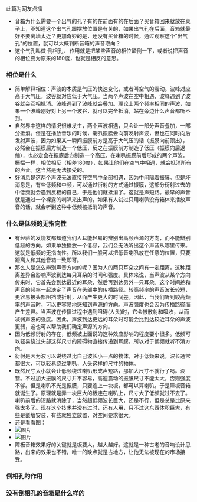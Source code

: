  此篇为网友点播
 - 音箱为什么需要一个出气的孔？有的在前面有的在后面？买音箱回来就放在桌子上，不知道这个出气孔跟摆放位置是有关的，如果出气孔在后面，音箱就最好不要离墙太近？更加奇妙的是，还没有买音箱的时候，通过观察这个"出气孔"的位置，就可以大概判断音箱的声音取向？
 - 这个气孔叫做 倒相孔， 作用就是把某些声音的相位颠倒一下，或者说把声音的相位变为原来的180度，也就是相反的意思。
### 相位是什么
- 简单解释相位：声波的本质是气压的快速变化，或者叫空气的震动。波峰对应高于大气压，波谷就对应低于大气压。当两个声波在空中相遇，波峰遇到了波谷就会互相抵消。波峰遇到了波峰就会叠加。理论上两个频率相同的声波，如果一个波峰刚好对上另一个波谷，就可以完全抵消，站在旁边什么声音都听不到。
- 自然界中这样的情况很难发生，两个声波相遇，只会让一部分声音叠加，一部分抵消。但是在播放音乐的时候，喇叭振膜会向前发射声波，但也在同时向后发射声波，因为如果某一瞬间振膜前方是高于大气压的话（振膜向前顶出），必然会在振膜后方制造一个低压，反之在振膜前方制造了低压（振膜向后退缩），也必定会在振膜后方制造一个高压。在喇叭振膜前后形成的两个声波，振幅一样，相位相反（相差180度），如果让他们在空气中相遇，就会抵消所有的声音。这当然是无法接受的。
- 好消息是这两个声波无法直接在空气中全部相遇，因为中间隔着振膜。但是坏消息是，有些低频和中频，可以通过衍射的方式通过振膜，这部分衍射过去的中低频就会遇到反相的自己，于是他们就抵消了。这就是声短路。最早的声音就是通过一个裸露的喇叭来出声的，如果有人试过只用喇叭没有箱体来播放声音的话，就会听到这种中低频被抵消的声音。
### 什么是低频的无指向性
- 有经验的发烧友都知道我们人耳能轻易的辨别出高频声源的方向，而不能辨别低频的方向。如果单独播放一个低频，我们会无法听出这个声音从哪里传来。这就是低频的无指向性。所以我们一般可以把低音喇叭放在任意的位置，只要距离人和其他音箱一致即可。
- 那么人是怎么辨别声音方向的呢？因为人的两只耳朵之间有一定距离，这种距离差异会影响声波到达每只耳朵的时间和强度。具体来说，当声波从某个方向传来时，它首先会到达最近的耳朵，然后再到达另外一只耳朵。这个时间差和声音的频率一起决定了声音在头部中的传播路径。较高频率的声音波长较短，更容易被头部阻挡或折射，从而产生更大的时间差。因此，当我们听到较高频率的声音时，可以更容易地感知到声源的方向。声波强度也会因为传播路径而产生差异。当声波在传播过程中遇到阻碍(人头)时，它会被散射和吸收，从而减弱声波的强度。因此，声波到达更远的耳朵时可能会比到达较近耳朵的声波更弱，这也可以帮助我们确定声源的方向。
- 因为低频衍射的存在，低频被上面说的这种效应影响的程度要小很多。低频可以轻易绕过头部这样尺寸的障碍物直接传递到耳膜，所以对于低频就听不清方向。
- 衍射是因为波可以说绕过比自己波长小一点的物体，对于低频来说，波长通常都很大，可以轻易绕过喇叭，人头这样的尺寸的物体。
- 既然尺寸太小就会让低频绕过喇叭形成声短路，那加大尺寸不就行了吗。没错。不过加大振膜的尺寸并不容易，高速震动的振膜尺寸不能太大，否则强度不够。但是喇叭不光是振膜，只要连上一块板，都可以算喇叭。于是障板音箱就诞生了。原理就是弄一块巨大的板连在喇叭上，尺寸大了低频就过不去了。喇叭前后的短路就消除了，当然超低频波长巨大，还是不行，但是总是比原来强太多了。现在这个技术并没有过时，还有人用，只不过这东西体积巨大，有些是嵌墙安装，有些就独立放置，对空间要求很大。
- 还是看看图：
- ![图片](https://user-images.githubusercontent.com/42371034/226321488-70ce5daf-d4a9-4c9b-beb1-232893e7fd2f.png)
- ![图片](https://user-images.githubusercontent.com/42371034/226321856-4443c2e1-cdb8-4dc9-942f-043807212b74.png)
- 障板音箱效果好的关键就是板要大，越大越好。这就是一种古老的音响设计思路，出来的效果也不错，唯一的缺点就是占地方，让他无法被现在的市场接受。
### 倒相孔的作用
### 没有倒相孔的音箱是什么样的

